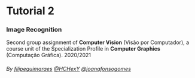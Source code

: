 # Tutorial 2

### Image Recognition

Second group assignment of **Computer Vision** (Visão por Computador), a course unit of the Specialization Profile in **Computer Graphics** (Computação Gráfica). 2020/2021

###### By [filipeguimaraes](https://github.com/filipeguimaraes) [@HCHexY](https://github.com/HCHexY) [@joanafonsogomes]( https://github.com/joanafonsogomes)

